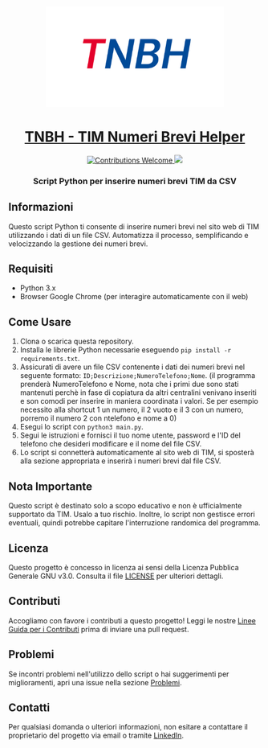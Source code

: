 <div align="center">
<!-- Titolo: -->
  <a href="https://github.com/Marcellone/TNBH/">
    <img src="https://github.com/Marcellone/TNBH/blob/main/Logo.png" height="200">
  </a>
  <h1><a href="https://github.com/Marcellone/TNBH/">TNBH - TIM Numeri Brevi Helper</a></h1>
<!-- Etichette: -->
  <!-- Prima riga: -->
  </a>
  <a href="https://github.com/Marcellone/TNBH/blob/master/CONTRIBUTING.md">
    <img src="https://img.shields.io/static/v1.svg?label=Contributions&message=Welcome&color=0059b3&style=flat-square" height="20" alt="Contributions Welcome">
  </a>
  <img src="https://img.shields.io/github/repo-size/Marcellone/TNBH.svg?label=Repo%20size&style=flat-square" height="20">
   </a>
   </a>
  <!-- Seconda riga: -->
  <br>
  <a href="https://github.com/Marcellone/TNBH/actions">
  </a>
<!-- Breve descrizione: -->
  <h3>Script Python per inserire numeri brevi TIM da CSV</h3>
</div>

## Informazioni

Questo script Python ti consente di inserire numeri brevi nel sito web di TIM utilizzando i dati di un file CSV. Automatizza il processo, semplificando e velocizzando la gestione dei numeri brevi.

## Requisiti

- Python 3.x
- Browser Google Chrome (per interagire automaticamente con il web)

## Come Usare

1. Clona o scarica questa repository.
2. Installa le librerie Python necessarie eseguendo `pip install -r requirements.txt`.
3. Assicurati di avere un file CSV contenente i dati dei numeri brevi nel seguente formato: `ID;Descrizione;NumeroTelefono;Nome`. (il programma prenderà NumeroTelefono e Nome, nota che i primi due sono stati mantenuti perchè in fase di copiatura da altri centralini venivano inseriti e son comodi per inserire in maniera coordinata i valori. Se per esempio necessito alla shortcut 1 un numero, il 2 vuoto e il 3 con un numero, porremo il numero 2 con ntelefono e nome a 0)
4. Esegui lo script con `python3 main.py`.
5. Segui le istruzioni e fornisci il tuo nome utente, password e l'ID del telefono che desideri modificare e il nome del file CSV.
6. Lo script si connetterà automaticamente al sito web di TIM, si sposterà alla sezione appropriata e inserirà i numeri brevi dal file CSV.

## Nota Importante

Questo script è destinato solo a scopo educativo e non è ufficialmente supportato da TIM. Usalo a tuo rischio.
Inoltre, lo script non gestisce errori eventuali, quindi potrebbe capitare l'interruzione randomica del programma.

## Licenza

Questo progetto è concesso in licenza ai sensi della Licenza Pubblica Generale GNU v3.0. Consulta il file [LICENSE](LICENSE) per ulteriori dettagli.

## Contributi

Accogliamo con favore i contributi a questo progetto! Leggi le nostre [Linee Guida per i Contributi](CONTRIBUTING.md) prima di inviare una pull request.

## Problemi

Se incontri problemi nell'utilizzo dello script o hai suggerimenti per miglioramenti, apri una issue nella sezione [Problemi](https://github.com/Marcellone/TNBH/issues).

## Contatti

Per qualsiasi domanda o ulteriori informazioni, non esitare a contattare il proprietario del progetto via email o tramite [LinkedIn](https://www.linkedin.com/in/your-username/).
